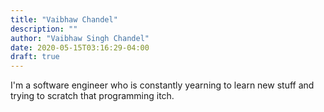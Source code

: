 ```yaml
---
title: "Vaibhaw Chandel"
description: ""
author: "Vaibhaw Singh Chandel"
date: 2020-05-15T03:16:29-04:00
draft: true
---
```


I'm a software engineer who is constantly yearning to learn new stuff and trying to scratch that programming itch.

